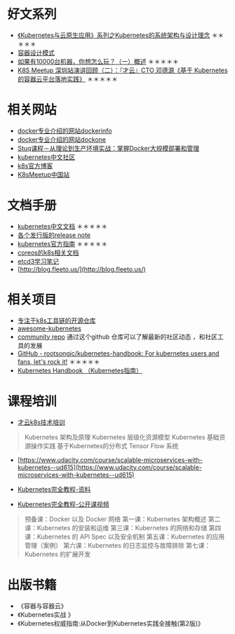 # 好文系列
- [《Kubernetes与云原生应用》系列之Kubernetes的系统架构与设计理念](http://www.infoq.com/cn/articles/kubernetes-and-cloud-native-applications-part01?utm_source=tuicool&utm_medium=referral)  ＊＊＊＊＊
- [容器设计模式](https://www.usenix.org/system/files/conference/hotcloud16/hotcloud16_burns.pdf)
- [如果有10000台机器，你想怎么玩？（一）概述](http://qinghua.github.io/kubernetes-in-mesos-1/) ＊＊＊＊＊
- [K8S Meetup 深圳站演讲回顾（二）：『才云』CTO 邓德源《基于 Kubernetes 的容器云平台落地实践》](https://caicloud.io/article_detail/581857d40f5c4ac8c7000001) ＊＊＊＊＊

# 相关网站
- [docker专业介绍的网站dockerinfo](http://www.dockerinfo.net/)
- [docker专业介绍的网站dockone](http://www.dockone.io/)
- [Stuq课程－从理论到生产环境实战：掌握Docker大规模部署和管理](http://www.stuq.org/course/detail/1049)
- [kubernetes中文社区](http://www.kubernetes.org.cn/)
- [k8s官方博客](http://blog.kubernetes.io/)
- [K8sMeetup中国站](http://www.kubespace.com/)

#  文档手册
- [kubernetes中文文档](https://www.gitbook.com/book/linfan1/kubernetes-chinese-docs/details) ＊＊＊＊＊
- [各个发行版的release note](https://github.com/kubernetes/kubernetes/blob/master/CHANGELOG.md/)
- [kubernetes官方指南](http://kubernetes.io/docs/) ＊＊＊＊＊
- [coreos的k8s相关文档](https://coreos.com/kubernetes/docs/1.3.6/index.html)
- [etcd3学习笔记](https://www.gitbook.com/book/skyao/leaning-etcd3)
- [http://blog.fleeto.us/](http://blog.fleeto.us/) 

# 相关项目
- [专注于k8s工具链的开源仓库](https://github.com/k8sp)
- [awesome-kubernetes](http://ramitsurana.github.io/awesome-kubernetes/)
- [community repo](https://github.com/kubernetes/community) 通过这个github 仓库可以了解最新的社区动态 ，和社区工具的发展
- [GitHub - rootsongjc/kubernetes-handbook: For kubernetes users and fans, let's rock it!](https://github.com/rootsongjc/kubernetes-handbook) ＊＊＊＊＊
- [Kubernetes Handbook （Kubernetes指南）](https://github.com/feiskyer/kubernetes-handbook)

# 课程培训
- [才云k8s技术培训](http://www.itdks.com/dakashuo/playback/409)
> Kubernetes 架构及原理
> Kubernetes 层级化资源模型
> Kubernetes 基础资源操作实践
> 基于Kubernetes的分布式 Tensor Flow 系统

- [https://www.udacity.com/course/scalable-microservices-with-kubernetes--ud615](https://www.udacity.com/course/scalable-microservices-with-kubernetes--ud615)


- [Kubernetes完全教程-资料](https://github.com/jolestar/kubernetes-complete-course)
- [Kubernetes完全教程-公开课视频](http://edu.csdn.net/course/detail/6080)
> 预备课：Docker 以及 Docker 网络
第一课：Kubernetes 架构概述
第二课：Kubernetes 的安装和运维
第三课：Kubernetes 的网络和存储
第四课：Kubernetes 的 API Spec 以及安全机制
第五课：Kubernetes 的应用管理（案例）
第六课：Kubernetes 的日志监控与故障排除
第七课：Kubernetes 的扩展开发

# 出版书籍
- 《容器与容器云》
- 《Kubernetes实战 》
- 《Kubernetes权威指南:​从Docker到Kuberne​tes实践全接触(第2版)》